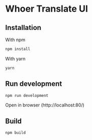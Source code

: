# Whoer Translate UI

## Installation

With npm
```sh
npm install
```
With yarn
```sh
yarn
```


## Run development

```sh
npm run development
```
Open  in browser (http://localhost:80/)

## Build

```sh
npm build
```
